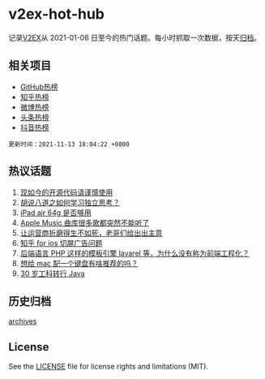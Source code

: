 # v2ex-hot-hub

 记录[V2EX](https://www.v2ex.com/)从 2021-01-06 日至今的热门话题。每小时抓取一次数据，按天[归档](archives)。
 
 ## 相关项目

- [GitHub热榜](https://github.com/snaildev/github-hot-hub)
- [知乎热榜](https://github.com/snaildev/zhihu-hot-hub)
- [微博热榜](https://github.com/snaildev/weibo-hot-hub)
- [头条热榜](https://github.com/snaildev/toutiao-hot-hub)
- [抖音热榜](https://github.com/snaildev/douyin-hot-hub)


 `更新时间：2021-11-13 18:04:22 +0800`

## 热议话题

1. [现如今的开源代码请谨慎使用](https://www.v2ex.com/t/815016)
1. [胡说八道之如何学习独立思考？](https://www.v2ex.com/t/815099)
1. [iPad air 64g 是否够用](https://www.v2ex.com/t/815107)
1. [Apple Music 曲库很多歌都突然不能听了](https://www.v2ex.com/t/815140)
1. [让运营商折磨得生不如死，老哥们给出出主意](https://www.v2ex.com/t/815090)
1. [知乎 for ios 切屏广告问题](https://www.v2ex.com/t/815043)
1. [后端语言 PHP 这样的模板引擎 lavarel 等，为什么没有称为前端工程化？](https://www.v2ex.com/t/815087)
1. [想给 mac 配一个键盘有啥推荐的吗？](https://www.v2ex.com/t/815125)
1. [30 岁工科转行 Java](https://www.v2ex.com/t/815118)

## 历史归档

[archives](archives)

## License

See the [LICENSE](LICENSE) file for license rights and limitations (MIT).
